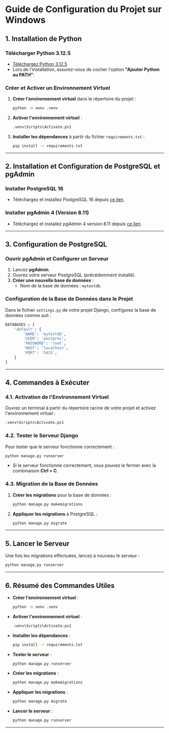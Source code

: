 
# Guide de Configuration du Projet sur Windows

## 1. **Installation de Python**

### Télécharger Python 3.12.5
- [Téléchargez Python 3.12.5](https://www.python.org/downloads/release/python-3125/)
- Lors de l'installation, assurez-vous de cocher l'option **"Ajouter Python au PATH"**.

### Créer et Activer un Environnement Virtuel
1. **Créer l'environnement virtuel** dans le répertoire du projet :
    ```bash
    python -m venv .venv
    ```

2. **Activer l'environnement virtuel** :
    ```bash
    .venv\Scripts\Activate.ps1
    ```

3. **Installer les dépendances** à partir du fichier `requirements.txt` :
    ```bash
    pip install -r requirements.txt
    ```

---

## 2. **Installation et Configuration de PostgreSQL et pgAdmin**

### Installer PostgreSQL 16
- Téléchargez et installez PostgreSQL 16 depuis [ce lien](https://www.enterprisedb.com/downloads/postgres-postgresql-downloads).

### Installer pgAdmin 4 (Version 8.11)
- Téléchargez et installez pgAdmin 4 version 8.11 depuis [ce lien](https://www.pgadmin.org/download/pgadmin-4-windows/).

---

## 3. **Configuration de PostgreSQL**

### Ouvrir pgAdmin et Configurer un Serveur
1. Lancez **pgAdmin**.
2. Ouvrez votre serveur PostgreSQL (précédemment installé).
3. **Créer une nouvelle base de données** :
   - Nom de la base de données : `mytestdb`.

### Configuration de la Base de Données dans le Projet
Dans le fichier `settings.py` de votre projet Django, configurez la base de données comme suit :
```python
DATABASES = {
    'default': {
        'NAME': 'mytestdb',
        'USER': 'postgres',
        'PASSWORD': 'root',
        'HOST': 'localhost',
        'PORT': '5433',
    }
}
```

---

## 4. **Commandes à Exécuter**

### 4.1. Activation de l'Environnement Virtuel
Ouvrez un terminal à partir du répertoire racine de votre projet et activez l'environnement virtuel :
```bash
.venv\Scripts\Activate.ps1
```

### 4.2. Tester le Serveur Django
Pour tester que le serveur fonctionne correctement :
```bash
python manage.py runserver
```
- Si le serveur fonctionne correctement, vous pouvez le fermer avec la combinaison **Ctrl + C**.

### 4.3. Migration de la Base de Données

1. **Créer les migrations** pour la base de données :
    ```bash
    python manage.py makemigrations
    ```

2. **Appliquer les migrations** à PostgreSQL :
    ```bash
    python manage.py migrate
    ```

---

## 5. **Lancer le Serveur**

Une fois les migrations effectuées, lancez à nouveau le serveur :
```bash
python manage.py runserver
```

---

## 6. **Résumé des Commandes Utiles**

- **Créer l'environnement virtuel** :
    ```bash
    python -m venv .venv
    ```

- **Activer l'environnement virtuel** :
    ```bash
    .venv\Scripts\Activate.ps1
    ```

- **Installer les dépendances** :
    ```bash
    pip install -r requirements.txt
    ```

- **Tester le serveur** :
    ```bash
    python manage.py runserver
    ```

- **Créer les migrations** :
    ```bash
    python manage.py makemigrations
    ```

- **Appliquer les migrations** :
    ```bash
    python manage.py migrate
    ```

- **Lancer le serveur** :
    ```bash
    python manage.py runserver
    ```

---
